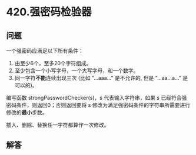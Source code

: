 # 420.强密码检验器

## 问题

一个强密码应满足以下所有条件：

1. 由至少6个，至多20个字符组成。
2. 至少包含一个小写字母，一个大写字母，和一个数字。
3. 同一字符**不能**连续出现三次 (比如 "...aaa..." 是不允许的, 但是 "...aa...a..." 是可以的)。

编写函数 strongPasswordChecker(s)，s 代表输入字符串，如果 s 已经符合强密码条件，则返回0；否则返回要将 s 修改为满足强密码条件的字符串所需要进行修改的**最小**步数。

插入、删除、替换任一字符都算作一次修改。



## 解答

